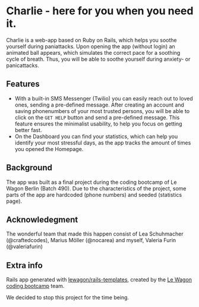 # Charlie - here for you when you need it.

Charlie is a web-app based on Ruby on Rails, which helps you soothe yourself during paniattacks. Upon opening the app (without login) an animated ball appears, which simulates the correct pace for a soothing cycle of breath. Thus,  you will be able to soothe yourself during anxiety- or panicattacks.

## Features
* With a built-in SMS Messenger (Twilio) you can easily reach out to loved ones, sending a pre-defined message. After creating an account and saving phonenumbers of your most trusted persons, you will be able to click on the `GET HELP` button and send a pre-defined message. This feature ensures the minimalist usability, to help you focus on getting better fast.
* On the Dashboard you can find your statistics, which can help you identify your most stressful days, as the app tracks the amount of times you opened the Homepage.

## Background

The app was built as a final project during the coding bootcamp of Le Wagon Berlin (Batch 490). Due to the characteristics of the project, some parts of the app are hardcoded (phone numbers) and seeded (statistics page).

## Acknowledegment

The wonderful team that made this happen consist of Lea Schuhmacher (@craftedcodes), Marius Möller (@nocarea) and myself, Valeria Furin (@valeriafurin)


## Extra info

Rails app generated with [lewagon/rails-templates](https://github.com/lewagon/rails-templates), created by the [Le Wagon coding bootcamp](https://www.lewagon.com) team.

We decided to stop this project for the time being.
